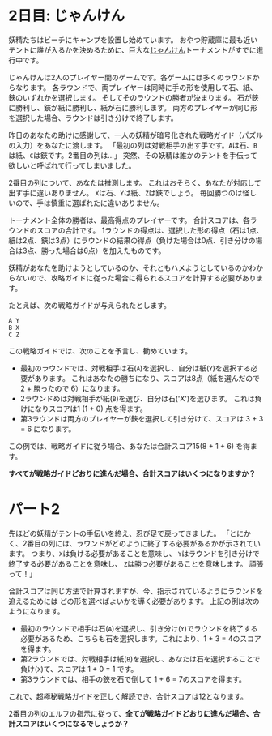 # 2日目: じゃんけん

妖精たちはビーチにキャンプを設置し始めています。
おやつ貯蔵庫に最も近いテントに誰が入るかを決めるために、巨大な[じゃんけん](https://ja.wikipedia.org/wiki/じゃんけん)トーナメントがすでに進行中です。

じゃんけんは2人のプレイヤー間のゲームです。各ゲームには多くのラウンドからなります。
各ラウンドで、両プレイヤーは同時に手の形を使用して石、紙、鋏のいずれかを選択します。
そしてそのラウンドの勝者が決まります。
石が鋏に勝利し、鋏が紙に勝利し、紙が石に勝利します。
両方のプレイヤーが同じ形を選択した場合、ラウンドは引き分けで終了します。

昨日のあなたの助けに感謝して、一人の妖精が暗号化された戦略ガイド（パズルの入力）をあなたに渡します。
「最初の列は対戦相手の出す手です。`A`は石、`B`は紙、`C`は鋏です。2番目の列は…」
 突然、その妖精は誰かのテントを手伝って欲しいと呼ばれて行ってしまいました。

2番目の列について、あなたは推測します。
これはおそらく、あなたが対応して出す手に違いありません。
`X`は石、`Y`は紙、`Z`は鋏でしょう。
毎回勝つのは怪しいので、手は慎重に選ばれたに違いありません。

トーナメント全体の勝者は、最高得点のプレイヤーです。
合計スコアは、各ラウンドのスコアの合計です。
1ラウンドの得点は、選択した形の得点（石は1点、紙は2点、鋏は3点）にラウンドの結果の得点（負けた場合は0点、引き分けの場合は3点、勝った場合は6点）を加えたものです。

妖精があなたを助けようとしているのか、それともハメようとしているのかわからないので、攻略ガイドに従った場合に得られるスコアを計算する必要があります。

たとえば、次の戦略ガイドが与えられたとします。

```
A Y
B X
C Z
```

この戦略ガイドでは、次のことを予言し、勧めています。

- 最初のラウンドでは、対戦相手は石(`A`)を選択し、自分は紙(`Y`)を選択する必要があります。
これはあなたの勝ちになり、スコアは8点（紙を選んだので 2 + 勝ったので 6）になります。
- 2ラウンドめは対戦相手が紙(`B`)を選び、自分は石('X')を選びます。
これは負けになりスコアは1 (1 + 0) 点を得ます。
- 第3ラウンドは両方のプレイヤーが鋏を選択して引き分けて、スコアは 3 + 3 = 6 になります。

この例では、戦略ガイドに従う場合、あなたは合計スコア15(8 + 1 + 6) を得ます。

**すべてが戦略ガイドどおりに進んだ場合、合計スコアはいくつになりますか？**

<!--
<details><summary>解説</summary><div>

入力の各行（の1文字めと3文字め）からラウンドの得点が計算でき、その合計を求める。

```haskell
main1 = readFile "input.txt" >>= print . sum . map score1 . lines
```

自分の出す手に応じて、形の点と、相手の手に応じて勝敗点を導く関数が選択できる。

```haskell
score1 (o:_:'X':_) = 1 + sub o (3,0,6) -- X=石 対 o=A/B/C での勝敗点
score1 (o:_:'Y':_) = 2 + sub o (6,3,0) -- 紙
score1 (o:_:'Z':_) = 3 + sub o (0,6,3) -- 鋏

sub 'A' (a,_,_) = a
sub 'B' (_,b,_) = b
sub 'C' (_,_,c) = c
```

</div></details>
-->

# パート2

先ほどの妖精がテントの手伝いを終え、忍び足で戻ってきました。
「とにかく、2番目の列には、ラウンドがどのように終了する必要があるかが示されています。
つまり、`X`は負ける必要があることを意味し、
`Y`はラウンドを引き分けで終了する必要があることを意味し、
`Z`は勝つ必要があることを意味します。
頑張って！」

合計スコアは同じ方法で計算されますが、今、指示されているようにラウンドを追えるためには
どの形を選べばよいかを導く必要があります。
上記の例は次のようになります。

- 最初のラウンドで相手は石(`A`)を選択し、引き分け(`Y`)でラウンドを終了する必要があるため、こちらも石を選択します。これにより、1 + 3 = 4のスコアを得ます。
- 第2ラウンドでは、対戦相手は紙(`B`)を選択し、あなたは石を選択することで負け(`X`)て、スコアは 1 + 0 = 1 です。
- 第3ラウンドでは、相手の鋏を石で倒して 1 + 6 = 7のスコアを得ます。

これで、超極秘戦略ガイドを正しく解読でき、合計スコアは12となります。

2番目の列のエルフの指示に従って、**全てが戦略ガイドどおりに進んだ場合、合計スコアはいくつになるでしょうか？**

<!--
<details><summary>解説</summary><div>

ラウンドの結果に応じて、勝敗点と、相手の手に応じて自分の手の形の点を導く関数が選択できる。

```haskell
main2 = readFile "input.txt" >>= print . sum . map score2 . lines

score2 (o:_:'X':_) = 0 + scoresub o (3,1,2) -- o=A/B/C に負けるための手の形点
score2 (o:_:'Y':_) = 3 + scoresub o (1,2,3) -- 引き分ける
score2 (o:_:'Z':_) = 6 + scoresub o (2,3,1) -- 勝つ
```

</div></details>
-->
